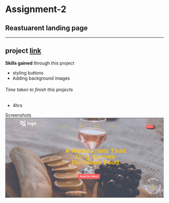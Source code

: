  
 # Assignment-2

 ## Reastuarent landing page

---

 ## project  [link](http://127.0.0.1:5500/index2.html)


 **Skills gained** through this project
 - styling buttons
- Adding background images


###### Time taken to finish this projects
- 4hrs

Screenshots 
![street style landing page!](./screen%20shots/restaurant%20landing%20page.png)